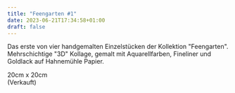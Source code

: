 ```yaml
---
title: "Feengarten #1"
date: 2023-06-21T17:34:58+01:00
draft: false
---
```


Das erste von vier handgemalten Einzelstücken der Kollektion "Feengarten". 
Mehrschichtige "3D" Kollage, gemalt mit Aquarellfarben, Fineliner und Goldlack auf Hahnemühle Papier.

20cm x 20cm\
(Verkauft)